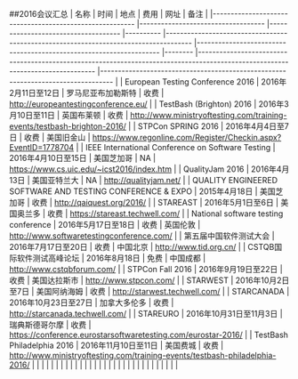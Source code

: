 ##2016会议汇总
| 名称 | 时间	| 地点 | 费用 | 网址 | 备注 |
|--------------------------------------------------------	|-----------------------------------	|------------------------------------	|----------	|-------------------------------------------------------------------------------------	|-------------------------------------------------------------------	|--------	|-------------------------------------------------------------------------------------------------------------------------------	|---------------------------------------------------------------------------------	|
| European Testing Conference 2016 | 2016年2月11日至12日 | 罗马尼亚布加勒斯特 | 收费  | http://europeantestingconference.eu/ |
| TestBash (Brighton) 2016 | 2016年3月10日至11日 | 英国布莱顿 | 收费 | http://www.ministryoftesting.com/training-events/testbash-brighton-2016/ |
| STPCon SPRING 2016 | 2016年4月4日至7日 | 收费 | 美国旧金山 | https://www.regonline.com/Register/Checkin.aspx?EventID=1778704 |
| IEEE International Conference on Software Testing | 2016年4月10日至15日 | 美国芝加哥 |  NA | https://www.cs.uic.edu/~icst2016/index.htm |
| QualityJam 2016 | 2016年4月13日 | 美国亚特兰大 | NA | http://qualityjam.net/ |
| QUALITY ENGINEERED SOFTWARE AND TESTING CONFERENCE & EXPO | 2015年4月18日 |  美国芝加哥 | 收费  | http://qaiquest.org/2016/ |
| STAREAST | 2016年5月1日至6日 | 美国奥兰多 | 收费 | https://stareast.techwell.com/ |
| National software testing conference | 2016年5月17日至18日 | 收费 | 英国伦敦 | http://www.softwaretestingconference.com/ |
| 第五届中国软件测试大会 | 2016年7月17日至20日 | 收费 | 中国北京  | http://www.tid.org.cn/ |
| CSTQB国际软件测试高峰论坛 | 2016年8月18日 | 免费  | 中国成都 | http://www.cstqbforum.com/ |
| STPCon Fall 2016 | 2016年9月19日至22日 | 收费 | 美国达拉斯市 | http://www.stpcon.com/ |
| STARWEST | 2016年10月2日至7日 | 美国阿纳海姆 | 收费 | http://starwest.techwell.com/ |
| STARCANADA | 2016年10月23日至27日 | 加拿大多伦多 | 收费 | http://starcanada.techwell.com/ |
| STAREURO | 2016年10月31日至11月3日 | 瑞典斯德哥尔摩 | 收费 | https://conference.eurostarsoftwaretesting.com/eurostar-2016/ |
| TestBash Philadelphia 2016 | 2016年11月10日至11日 | 美国费城 | 收费 | http://www.ministryoftesting.com/training-events/testbash-philadelphia-2016/ |
|  |  |  |  |  |
|  |  |  |  |  |
|  |  |  |  |  |
|  |  |  |  |  |
|  |  |  |  |  |
